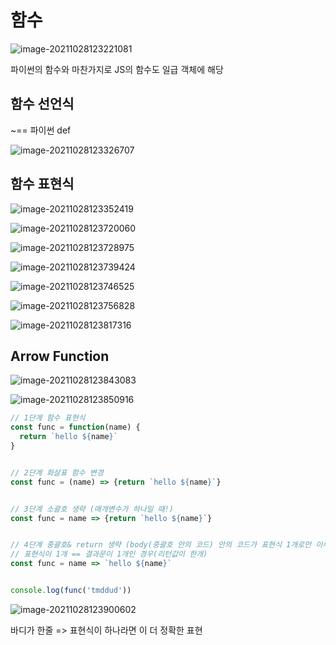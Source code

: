 # 함수

![image-20211028123221081](photo/image-20211028123221081.png)

파이썬의 함수와 마찬가지로 JS의 함수도 일급 객체에 해당



## 함수 선언식

~== 파이썬 def

![image-20211028123326707](photo/image-20211028123326707.png)



## 함수 표현식

![image-20211028123352419](photo/image-20211028123352419.png)

![image-20211028123720060](photo/image-20211028123720060.png)

![image-20211028123728975](photo/image-20211028123728975.png)







![image-20211028123739424](photo/image-20211028123739424.png)

![image-20211028123746525](photo/image-20211028123746525.png)

![image-20211028123756828](photo/image-20211028123756828.png)

![image-20211028123817316](photo/image-20211028123817316.png)





## Arrow Function

![image-20211028123843083](photo/image-20211028123843083.png)

![image-20211028123850916](photo/image-20211028123850916.png)

```javascript
// 1단계 함수 표현식
const func = function(name) {
  return `hello ${name}`
}


// 2단계 화살표 함수 변경
const func = (name) => {return `hello ${name}`}


// 3단계 소괄호 생략 (매개변수가 하나일 때!)
const func = name => {return `hello ${name}`}


// 4단계 중괄호& return 생략 (body(중괄호 안의 코드) 안의 코드가 표현식 1개로만 이루어진 경우)
// 표현식이 1개 == 결과문이 1개인 경우(리턴값이 한개)
const func = name => `hello ${name}`


console.log(func('tmddud'))
```







![image-20211028123900602](photo/image-20211028123900602.png)

바디가 한줄 => 표현식이 하나라면 이 더 정확한 표현